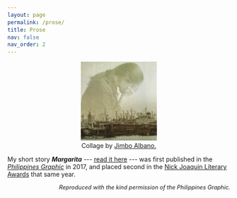 ```yaml
---
layout: page
permalink: /prose/
title: Prose
nav: false
nav_order: 2
---
```


<div style="width: 50%; margin-left: auto; margin-right: auto;">
<figure>
        <img class="img-fluid rounded z-depth-1" src="/assets/img/margarita-cover.jpg" alt="In foreground, ships docked at an old pier; in background, a woman with her face in her hands"/>
<figcaption><center>Collage by <a href="https://businessmirror.com.ph/author/jimboalbano/">Jimbo Albano.</a></center></figcaption>
</figure>
</div>

My short story ***Margarita*** --- [read it here](/assets/pdf/margarita_scottleechua.pdf) --- was first published in the *[Philippines Graphic](https://philippinesgraphic.com.ph/)* in 2017, and placed second in the [Nick Joaquin Literary Awards](https://philippinesgraphic.com.ph/2017/09/14/millennials-bring-home-the-bacon-at-2017-njla/) that same year.

<div style="font-size: 0.8rem; text-align: right;">
<i>Reproduced with the kind permission of the Philippines Graphic.</i>
</div>